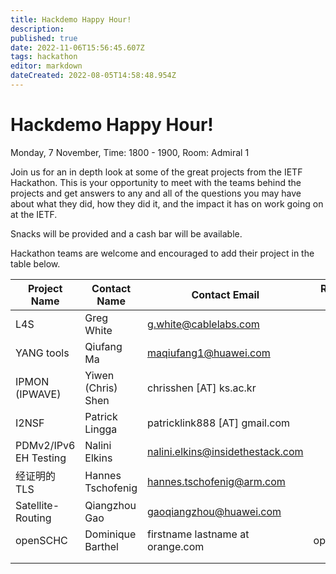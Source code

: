 ```yaml
---
title: Hackdemo Happy Hour!
description: 
published: true
date: 2022-11-06T15:56:45.607Z
tags: hackathon
editor: markdown
dateCreated: 2022-08-05T14:58:48.954Z
---
```


# Hackdemo Happy Hour!

Monday, 7 November, Time: 1800 - 1900, Room: Admiral 1

Join us for an in depth look at some of the great projects from the IETF Hackathon. This is your opportunity to meet with the teams behind the projects and get answers to any and all of the questions you may have about what they did, how they did it, and the impact it has on work going on at the IETF. 

Snacks will be provided and a cash bar will be available.

Hackathon teams are welcome and encouraged to add their project in the table below.

| Project Name  |  Contact Name |  Contact Email |  Reference Link  |
|---|---|---|---|
| L4S | Greg White | g.white@cablelabs.com  |   |
| YANG tools | Qiufang Ma | maqiufang1@huawei.com  |   |
| IPMON (IPWAVE) | Yiwen (Chris) Shen | chrisshen [AT] ks.ac.kr |   |
| I2NSF  | Patrick Lingga | patricklink888 [AT] gmail.com |   |
| PDMv2/IPv6 EH Testing | Nalini Elkins| nalini.elkins@insidethestack.com | |
| 经证明的 TLS | Hannes Tschofenig | hannes.tschofenig@arm.com | |
| Satellite-Routing  | Qiangzhou Gao  |  gaoqiangzhou@huawei.com
| openSCHC | Dominique Barthel | firstname lastname at orange.com | openschc.net | 
|   |   |   |   |
|   |   |   |   |